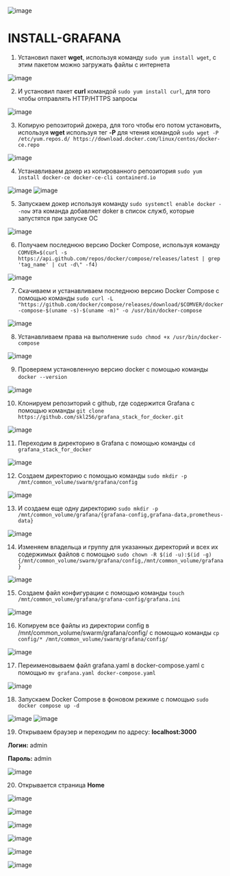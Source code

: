 ![image](https://github.com/user-attachments/assets/bc33b7a9-f6ab-4671-b447-661f27da96ae)

# INSTALL-GRAFANA

1. Установил пакет <b>wget</b>, используя команду `sudo yum install wget`, с этим пакетом можно загружать файлы с интернета

![image](https://github.com/user-attachments/assets/0003a506-9140-4f18-840e-da3f31d534bc)

2. И установил пакет <b>curl</b> командой `sudo yum install curl`, для того чтобы отправлять HTTP/HTTPS запросы

![image](https://github.com/user-attachments/assets/6d02fe6c-28dc-42a4-ab03-3422b54755ed)

3. Копирую репозиторий докера, для того чтобы его потом установить, используя <b>wget</b> используя тег <b>-P</b> для чтения командой `sudo wget -P /etc/yum.repos.d/ https://download.docker.com/linux/centos/docker-ce.repo`

![image](https://github.com/user-attachments/assets/49702220-2091-4d13-9b05-8a1c47eb7113)

4. Устанавливаем докер из копированного репозитория `sudo yum install docker-ce docker-ce-cli containerd.io`

![image](https://github.com/user-attachments/assets/9d328c5f-59bc-44d7-b803-cb1647a64837)
![image](https://github.com/user-attachments/assets/016bfe10-4c09-4deb-b02c-4372631a8e99)

5. Запускаем докер используя команду `sudo systemctl enable docker --now` эта команда добавляет doker в список служб, которые запустятся при запуске ОС

![image](https://github.com/user-attachments/assets/1fbf4817-c4b8-4247-97c7-303aaf446559)

6. Получаем последнюю версию Docker Compose, используя команду `COMVER=$(curl -s https://api.github.com/repos/docker/compose/releases/latest | grep 'tag_name' | cut -d\" -f4)`

![image](https://github.com/user-attachments/assets/50a49f8d-a5be-4a0a-af9a-db69a01bb0b5)

7. Скачиваем и устанавливаем последнюю версию Docker Compose с помощью команды `sudo curl -L "https://github.com/docker/compose/releases/download/$COMVER/docker-compose-$(uname -s)-$(uname -m)" -o /usr/bin/docker-compose`

![image](https://github.com/user-attachments/assets/cb9665bd-511c-499d-ae83-8acabd4867c8)

8. Устанавливаем права на выполнение `sudo chmod +x /usr/bin/docker-compose` 

![image](https://github.com/user-attachments/assets/372b8fd6-7c12-4b21-8cdf-2a515fc1f06e)

9. Проверяем установленную версию docker c помощью команды `docker --version`

![image](https://github.com/user-attachments/assets/008fcc42-9639-4701-898d-edfcb1251e5a)

10. Клонируем репозиторий с github, где содержится Grafana с помощью команды `git clone https://github.com/skl256/grafana_stack_for_docker.git`

![image](https://github.com/user-attachments/assets/20edabf3-6167-4cdf-a25b-821bc2a37512)

11. Переходим в директорию в Grafana с помощью команды `cd grafana_stack_for_docker`

![image](https://github.com/user-attachments/assets/aed2cc17-c4d8-4d6e-b79c-30905cde8719)

12. Создаем директорию с помощью команды `sudo mkdir -p /mnt/common_volume/swarm/grafana/config`

![image](https://github.com/user-attachments/assets/81edb2f5-503c-4266-a3c3-d757f1f288bf)

13. И создаем еще одну директорию `sudo mkdir -p /mnt/common_volume/grafana/{grafana-config,grafana-data,prometheus-data}`

![image](https://github.com/user-attachments/assets/f15e5689-080b-41e9-9190-c877ee7dec5c)

14. Изменяем владельца и группу для указанных директорий и всех их содержимых файлов с помощью `sudo chown -R $(id -u):$(id -g) {/mnt/common_volume/swarm/grafana/config,/mnt/common_volume/grafana}`

![image](https://github.com/user-attachments/assets/9ab016f9-60f9-4004-acd9-54c0c1373c3e)

15. Создаем файл конфигурации с помощью команды `touch /mnt/common_volume/grafana/grafana-config/grafana.ini`

![image](https://github.com/user-attachments/assets/36be6f18-9b8c-496f-bc72-dd072bfdcf1c)

16. Копируем все файлы из директории config в /mnt/common_volume/swarm/grafana/config/ c помощью команды `cp config/* /mnt/common_volume/swarm/grafana/config/`

![image](https://github.com/user-attachments/assets/5198901b-9f7b-4d78-a745-aa3863252ecf)

17. Переименовываем файл grafana.yaml в docker-compose.yaml с помощью `mv grafana.yaml docker-compose.yaml`

![image](https://github.com/user-attachments/assets/41d1cd56-91f4-473e-bb83-83bef2391e51)

18. Запускаем Docker Compose в фоновом режиме с помощью `sudo docker compose up -d`

![image](https://github.com/user-attachments/assets/1ba0b64b-f93b-40ba-93f4-f68be388dc47)
![image](https://github.com/user-attachments/assets/3581849f-766c-4d9e-8544-62b9e02ba52c)

19. Открываем браузер и переходим по адресу: <b>localhost:3000</b>

<b>Логин:</b> admin

<b>Пароль:</b> admin

![image](https://github.com/user-attachments/assets/c9ee9cf7-9632-4600-b659-1fb2b7bf5ce9)

20. Открывается страница <b>Home</b>

![image](https://github.com/user-attachments/assets/69997362-c011-4f06-a3c7-7cff3a0f395b)

![image](https://github.com/user-attachments/assets/c3191edb-3c8a-42ae-b807-25fd3d703564)

![image](https://github.com/user-attachments/assets/e292fd39-ac73-4be1-b890-2960930da02a)

![image](https://github.com/user-attachments/assets/c773a368-2056-460a-8b33-0d31bf5ebccd)

![image](https://github.com/user-attachments/assets/0d8ea662-034f-460a-a4f9-a71567a0a796)

![image](https://github.com/user-attachments/assets/0e4cdcc2-0c99-47df-8fbd-caa9b05aeb88)
